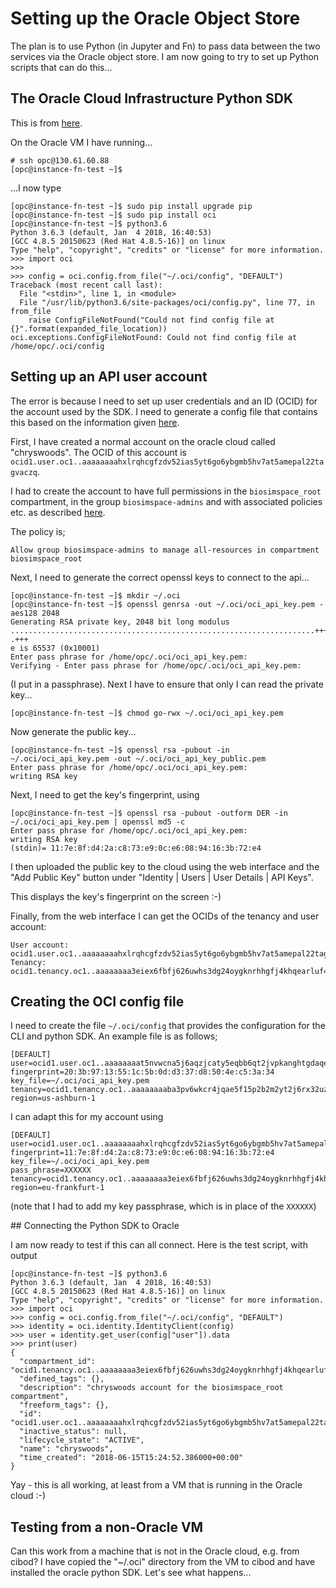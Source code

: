 # Setting up the Oracle Object Store

The plan is to use Python (in Jupyter and Fn) to pass data between
the two services via the Oracle object store. I am now going to
try to set up Python scripts that can do this...

## The Oracle Cloud Infrastructure Python SDK

This is from [here](https://github.com/oracle/oci-python-sdk).

On the Oracle VM I have running...

```
# ssh opc@130.61.60.88
[opc@instance-fn-test ~]$
```

...I now type

```
[opc@instance-fn-test ~]$ sudo pip install upgrade pip
[opc@instance-fn-test ~]$ sudo pip install oci
[opc@instance-fn-test ~]$ python3.6
Python 3.6.3 (default, Jan  4 2018, 16:40:53) 
[GCC 4.8.5 20150623 (Red Hat 4.8.5-16)] on linux
Type "help", "copyright", "credits" or "license" for more information.
>>> import oci
>>> 
>>> config = oci.config.from_file("~/.oci/config", "DEFAULT")
Traceback (most recent call last):
  File "<stdin>", line 1, in <module>
  File "/usr/lib/python3.6/site-packages/oci/config.py", line 77, in from_file
    raise ConfigFileNotFound("Could not find config file at {}".format(expanded_file_location))
oci.exceptions.ConfigFileNotFound: Could not find config file at /home/opc/.oci/config
```

## Setting up an API user account

The error is because I need to set up user credentials and an ID (OCID) for the
account used by the SDK. I need to generate a config file that contains
this based on the information given [here](https://docs.cloud.oracle.com/iaas/Content/API/Concepts/sdkconfig.htm).

First, I have created a normal account on the oracle cloud called "chryswoods".
The OCID of this account is `ocid1.user.oc1..aaaaaaaahxlrqhcgfzdv52ias5yt6go6ybgmb5hv7at5amepal22tagvaczq`.

I had to create the account to have full permissions in the `biosimspace_root`
compartment, in the group `biosimspace-admins` and with associated policies etc.
as described [here](https://docs.cloud.oracle.com/iaas/Content/GSG/Tasks/addingusers.htm).

The policy is;

```
Allow group biosimspace-admins to manage all-resources in compartment biosimspace_root
```

Next, I need to generate the correct openssl keys to connect to the api...

```
[opc@instance-fn-test ~]$ mkdir ~/.oci
[opc@instance-fn-test ~]$ openssl genrsa -out ~/.oci/oci_api_key.pem -aes128 2048
Generating RSA private key, 2048 bit long modulus
....................................................................+++
.+++
e is 65537 (0x10001)
Enter pass phrase for /home/opc/.oci/oci_api_key.pem:
Verifying - Enter pass phrase for /home/opc/.oci/oci_api_key.pem:
```

(I put in a passphrase). Next I have to ensure that only I can read the
private key...

```
[opc@instance-fn-test ~]$ chmod go-rwx ~/.oci/oci_api_key.pem
```

Now generate the public key...

```
[opc@instance-fn-test ~]$ openssl rsa -pubout -in ~/.oci/oci_api_key.pem -out ~/.oci/oci_api_key_public.pem
Enter pass phrase for /home/opc/.oci/oci_api_key.pem:
writing RSA key
```

Next, I need to get the key's fingerprint, using

```
[opc@instance-fn-test ~]$ openssl rsa -pubout -outform DER -in ~/.oci/oci_api_key.pem | openssl md5 -c
Enter pass phrase for /home/opc/.oci/oci_api_key.pem:
writing RSA key
(stdin)= 11:7e:8f:d4:2a:c8:73:e9:0c:e6:08:94:16:3b:72:e4
```

I then uploaded the public key to the cloud using the web interface and the
"Add Public Key" button under "Identity | Users | User Details | API Keys".

This displays the key's fingerprint on the screen :-)

Finally, from the web interface I can get the OCIDs of the tenancy and user account:

```
User account: ocid1.user.oc1..aaaaaaaahxlrqhcgfzdv52ias5yt6go6ybgmb5hv7at5amepal22tagvaczq 
Tenancy:      ocid1.tenancy.oc1..aaaaaaaa3eiex6fbfj626uwhs3dg24oygknrhhgfj4khqearluf4i74zdt2a
```

## Creating the OCI config file

I need to create the file `~/.oci/config` that provides the configuration for the 
CLI and python SDK. An example file is as follows;

```
[DEFAULT]
user=ocid1.user.oc1..aaaaaaaat5nvwcna5j6aqzjcaty5eqbb6qt2jvpkanghtgdaqedqw3rynjq
fingerprint=20:3b:97:13:55:1c:5b:0d:d3:37:d8:50:4e:c5:3a:34
key_file=~/.oci/oci_api_key.pem
tenancy=ocid1.tenancy.oc1..aaaaaaaaba3pv6wkcr4jqae5f15p2b2m2yt2j6rx32uzr4h25vqstifsfdsq
region=us-ashburn-1
```

I can adapt this for my account using

```
[DEFAULT]
user=ocid1.user.oc1..aaaaaaaahxlrqhcgfzdv52ias5yt6go6ybgmb5hv7at5amepal22tagvaczq
fingerprint=11:7e:8f:d4:2a:c8:73:e9:0c:e6:08:94:16:3b:72:e4
key_file=~/.oci/oci_api_key.pem
pass_phrase=XXXXXX
tenancy=ocid1.tenancy.oc1..aaaaaaaa3eiex6fbfj626uwhs3dg24oygknrhhgfj4khqearluf4i74zdt2a
region=eu-frankfurt-1
```

(note that I had to add my key passphrase, which is in place of the `XXXXXX`)

## Connecting the Python SDK to Oracle

I am now ready to test if this can all connect. Here is the test script, with
output

```
[opc@instance-fn-test ~]$ python3.6
Python 3.6.3 (default, Jan  4 2018, 16:40:53) 
[GCC 4.8.5 20150623 (Red Hat 4.8.5-16)] on linux
Type "help", "copyright", "credits" or "license" for more information.
>>> import oci
>>> config = oci.config.from_file("~/.oci/config", "DEFAULT")
>>> identity = oci.identity.IdentityClient(config)
>>> user = identity.get_user(config["user"]).data
>>> print(user)
{
  "compartment_id": "ocid1.tenancy.oc1..aaaaaaaa3eiex6fbfj626uwhs3dg24oygknrhhgfj4khqearluf4i74zdt2a",
  "defined_tags": {},
  "description": "chryswoods account for the biosimspace_root compartment",
  "freeform_tags": {},
  "id": "ocid1.user.oc1..aaaaaaaahxlrqhcgfzdv52ias5yt6go6ybgmb5hv7at5amepal22tagvaczq",
  "inactive_status": null,
  "lifecycle_state": "ACTIVE",
  "name": "chryswoods",
  "time_created": "2018-06-15T15:24:52.386000+00:00"
}
```

Yay - this is all working, at least from a VM that is running in the 
Oracle cloud :-)

## Testing from a non-Oracle VM

Can this work from a machine that is not in the Oracle cloud, e.g.
from cibod? I have copied the "~/.oci" directory from the VM
to cibod and have installed the oracle python SDK. Let's see
what happens...


